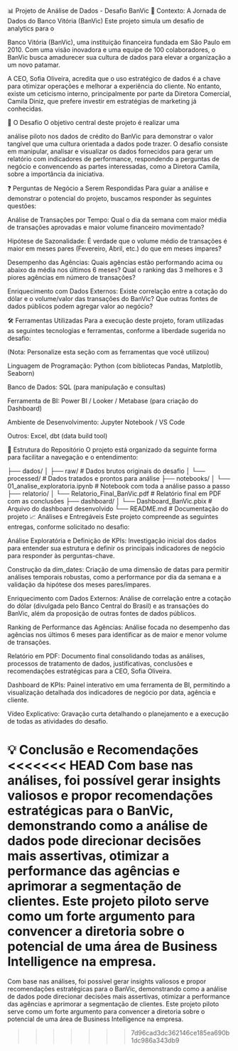 📊 Projeto de Análise de Dados - Desafio BanVic
🏦 Contexto: A Jornada de Dados do Banco Vitória (BanVic)
Este projeto simula um desafio de analytics para o 

Banco Vitória (BanVic), uma instituição financeira fundada em São Paulo em 2010. Com uma visão inovadora e uma equipe de 100 colaboradores, o BanVic busca amadurecer sua cultura de dados para elevar a organização a um novo patamar.





A CEO, Sofia Oliveira, acredita que o uso estratégico de dados é a chave para otimizar operações e melhorar a experiência do cliente. No entanto, existe um ceticismo interno, principalmente por parte da Diretora Comercial, Camila Diniz, que prefere investir em estratégias de marketing já conhecidas.


🎯 O Desafio
O objetivo central deste projeto é realizar uma 

análise piloto nos dados de crédito do BanVic para demonstrar o valor tangível que uma cultura orientada a dados pode trazer. O desafio consiste em manipular, analisar e visualizar os dados fornecidos para gerar um relatório com indicadores de performance, respondendo a perguntas de negócio e convencendo as partes interessadas, como a Diretora Camila, sobre a importância da iniciativa.





❓ Perguntas de Negócio a Serem Respondidas
Para guiar a análise e demonstrar o potencial do projeto, buscamos responder às seguintes questões:


Análise de Transações por Tempo: Qual o dia da semana com maior média de transações aprovadas e maior volume financeiro movimentado? 


Hipótese de Sazonalidade: É verdade que o volume médio de transações é maior em meses pares (Fevereiro, Abril, etc.) do que em meses ímpares? 

Desempenho das Agências: Quais agências estão performando acima ou abaixo da média nos últimos 6 meses? Qual o ranking das 3 melhores e 3 piores agências em número de transações? 




Enriquecimento com Dados Externos: Existe correlação entre a cotação do dólar e o volume/valor das transações do BanVic? Que outras fontes de dados públicos podem agregar valor ao negócio? 



🛠️ Ferramentas Utilizadas
Para a execução deste projeto, foram utilizadas as seguintes tecnologias e ferramentas, conforme a liberdade sugerida no desafio:

(Nota: Personalize esta seção com as ferramentas que você utilizou)

Linguagem de Programação: Python (com bibliotecas Pandas, Matplotlib, Seaborn)

Banco de Dados: SQL (para manipulação e consultas)

Ferramenta de BI: Power BI / Looker / Metabase (para criação do Dashboard)

Ambiente de Desenvolvimento: Jupyter Notebook / VS Code

Outros: Excel, dbt (data build tool)

📂 Estrutura do Repositório
O projeto está organizado da seguinte forma para facilitar a navegação e o entendimento:

├── dados/
│   ├── raw/                  # Dados brutos originais do desafio
│   └── processed/            # Dados tratados e prontos para análise
├── notebooks/
│   └── 01_analise_exploratoria.ipynb  # Notebook com toda a análise passo a passo
├── relatorio/
│   └── Relatorio_Final_BanVic.pdf # Relatório final em PDF com as conclusões
├── dashboard/
│   └── Dashboard_BanVic.pbix   # Arquivo do dashboard desenvolvido
└── README.md                   # Documentação do projeto
📈 Análises e Entregáveis
Este projeto compreende as seguintes entregas, conforme solicitado no desafio:


Análise Exploratória e Definição de KPIs: Investigação inicial dos dados para entender sua estrutura e definir os principais indicadores de negócio para responder às perguntas-chave.



Construção da dim_dates: Criação de uma dimensão de datas para permitir análises temporais robustas, como a performance por dia da semana e a validação da hipótese dos meses pares/ímpares.


Enriquecimento com Dados Externos: Análise de correlação entre a cotação do dólar (divulgada pelo Banco Central do Brasil) e as transações do BanVic, além da proposição de outras fontes de dados públicos.


Ranking de Performance das Agências: Análise focada no desempenho das agências nos últimos 6 meses para identificar as de maior e menor volume de transações.



Relatório em PDF: Documento final consolidando todas as análises, processos de tratamento de dados, justificativas, conclusões e recomendações estratégicas para a CEO, Sofia Oliveira.




Dashboard de KPIs: Painel interativo em uma ferramenta de BI, permitindo a visualização detalhada dos indicadores de negócio por data, agência e cliente.


Vídeo Explicativo: Gravação curta detalhando o planejamento e a execução de todas as atividades do desafio.

💡 Conclusão e Recomendações
<<<<<<< HEAD
Com base nas análises, foi possível gerar insights valiosos e propor recomendações estratégicas para o BanVic, demonstrando como a análise de dados pode direcionar decisões mais assertivas, otimizar a performance das agências e aprimorar a segmentação de clientes. Este projeto piloto serve como um forte argumento para convencer a diretoria sobre o potencial de uma área de Business Intelligence na empresa.
=======
Com base nas análises, foi possível gerar insights valiosos e propor recomendações estratégicas para o BanVic, demonstrando como a análise de dados pode direcionar decisões mais assertivas, otimizar a performance das agências e aprimorar a segmentação de clientes. Este projeto piloto serve como um forte argumento para convencer a diretoria sobre o potencial de uma área de Business Intelligence na empresa.
>>>>>>> 7d96cad3dc362146ce185ea690b1dc986a343db9
